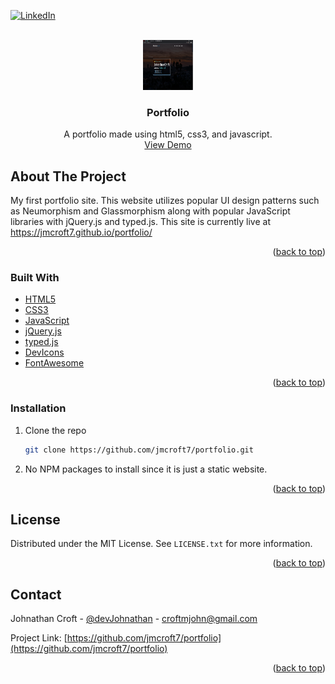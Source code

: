 <!-- PROJECT SHIELDS -->
[![LinkedIn][linkedin-shield]][linkedin-url]

<!-- PROJECT LOGO -->
<br />
<div align="center">
  <a href="https://github.com/jmcroft7/portfolio">
    <img src="./images/logo.PNG" alt="Logo" width="80" height="80">
  </a>

<h3 align="center">Portfolio</h3>

<p align="center">
    A portfolio made using html5, css3, and javascript.
    <br />
    <a href="https://github.com/jmcroft7/portfolio">View Demo</a>
</p>
</div>

<!-- ABOUT THE PROJECT -->

## About The Project

<p> My first portfolio site. This website utilizes popular UI design patterns such as Neumorphism and Glassmorphism along with popular JavaScript libraries with jQuery.js and typed.js. This site is currently live at <a href="https://jmcroft7.github.io/portfolio/">https://jmcroft7.github.io/portfolio/</a>
</p>

<p align="right">(<a href="#top">back to top</a>)</p>

### Built With

- [HTML5](https://nextjs.org/)
- [CSS3](https://reactjs.org/)
- [JavaScript](https://vuejs.org/)
- [jQuery.js](https://angular.io/)
- [typed.js](https://svelte.dev/)
- [DevIcons](https://laravel.com)
- [FontAwesome](https://getbootstrap.com)

<p align="right">(<a href="#top">back to top</a>)</p>

### Installation

1. Clone the repo
   ```sh
   git clone https://github.com/jmcroft7/portfolio.git
   ```
2. No NPM packages to install since it is just a static website.

<p align="right">(<a href="#top">back to top</a>)</p>

<!-- LICENSE -->

## License

Distributed under the MIT License. See `LICENSE.txt` for more information.

<p align="right">(<a href="#top">back to top</a>)</p>

<!-- CONTACT -->

## Contact

Johnathan Croft - [@devJohnathan](https://twitter.com/devJohnathan) - croftmjohn@gmail.com

Project Link: [https://github.com/jmcroft7/portfolio](https://github.com/jmcroft7/portfolio)

<p align="right">(<a href="#top">back to top</a>)</p>

<!-- MARKDOWN LINKS & IMAGES -->
<!-- https://www.markdownguide.org/basic-syntax/#reference-style-links -->

[linkedin-shield]: https://img.shields.io/badge/-LinkedIn-black.svg?style=for-the-badge&logo=linkedin&colorB=555
[linkedin-url]: https://www.linkedin.com/in/devjohnathan/
[product-screenshot]: images/screenshot.png
